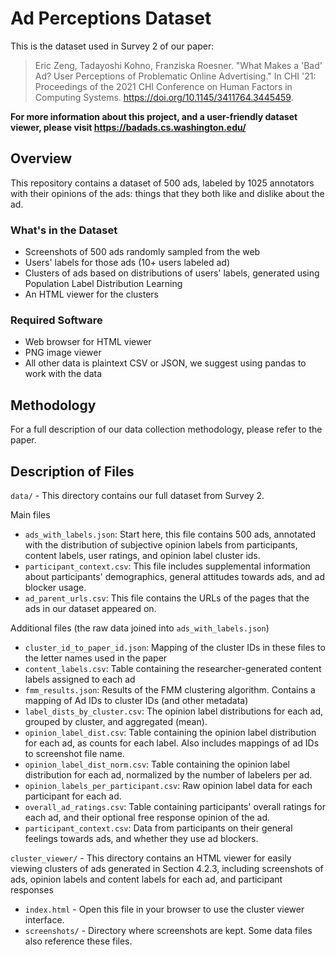 # Ad Perceptions Dataset
This is the dataset used in Survey 2 of our paper:

> Eric Zeng, Tadayoshi Kohno, Franziska Roesner. "What Makes a 'Bad' Ad? User Perceptions of Problematic Online Advertising." In CHI '21: Proceedings of the 2021 CHI Conference on Human Factors in Computing Systems. https://doi.org/10.1145/3411764.3445459.

**For more information about this project, and a user-friendly dataset viewer, please visit https://badads.cs.washington.edu/**

## Overview
This repository contains a dataset of 500 ads, labeled by 1025 annotators
with their opinions of the ads: things that they both like and dislike about
the ad.

### What's in the Dataset
- Screenshots of 500 ads randomly sampled from the web
- Users' labels for those ads (10+ users labeled ad)
- Clusters of ads based on distributions of users' labels, generated using
  Population Label Distribution Learning
- An HTML viewer for the clusters

### Required Software
- Web browser for HTML viewer
- PNG image viewer
- All other data is plaintext CSV or JSON, we suggest using pandas to
   work with the data

## Methodology
For a full description of our data collection methodology, please refer to the
paper.

## Description of Files
`data/` - This directory contains our full dataset from Survey 2.

Main files
- `ads_with_labels.json`: Start here, this file contains 500 ads, annotated with
the distribution of subjective opinion labels from participants, content labels,
user ratings, and opinion label cluster ids.
- `participant_context.csv`: This file includes supplemental information about
participants' demographics, general attitudes towards ads, and ad blocker usage.
- `ad_parent_urls.csv`: This file contains the URLs of the pages that the ads
in our dataset appeared on.

Additional files (the raw data joined into `ads_with_labels.json`)
- `cluster_id_to_paper_id.json`: Mapping of the cluster IDs in these files to the letter names used in the paper
- `content_labels.csv`: Table containing the researcher-generated content labels assigned to each ad
- `fmm_results.json`: Results of the FMM clustering algorithm. Contains a mapping of Ad IDs to cluster IDs (and other metadata)
- `label_dists_by_cluster.csv`: The opinion label distributions for each ad, grouped by cluster, and aggregated (mean).
- `opinion_label_dist.csv`: Table containing the opinion label distribution for each ad, as counts for each label. Also includes mappings of ad IDs to screenshot file name.
- `opinion_label_dist_norm.csv`: Table containing the opinion label distribution for each ad, normalized by the number of labelers per ad.
- `opinion_labels_per_participant.csv`: Raw opinion label data for each participant for each ad.
- `overall_ad_ratings.csv`: Table containing participants' overall ratings for each ad, and their optional free response opinion of the ad.
- `participant_context.csv`: Data from participants on their general feelings towards ads, and whether they use ad blockers.

`cluster_viewer/` - This directory contains an HTML viewer for easily viewing clusters
of ads generated in Section 4.2.3, including screenshots of ads, opinion labels and
content labels for each ad, and participant responses
- `index.html` - Open this file in your browser to use the cluster viewer interface.
- `screenshots/` - Directory where screenshots are kept. Some data files also reference these files.


